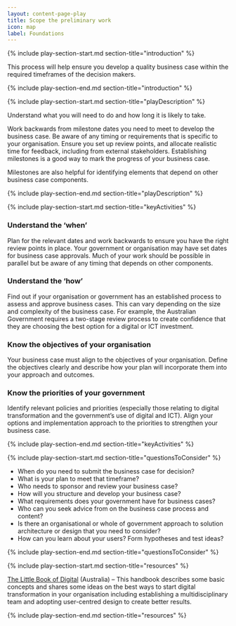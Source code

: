 ```yaml
---
layout: content-page-play
title: Scope the preliminary work
icon: map
label: Foundations
---
```

<!--start include wraps the section in starting HTML for styling purposes -->
{% include play-section-start.md section-title="introduction" %}
<p>This process will help ensure you develop a quality business case within the required timeframes of the decision makers.</p>
<!--end include -->
{% include play-section-end.md section-title="introduction" %}




<!--start include wraps the section in starting HTML for styling purposes -->
{% include play-section-start.md section-title="playDescription" %}
<p>Understand what you will need to do and how long it is likely to take.</p>
<p>Work backwards from milestone dates you need to meet to develop the business case. Be aware of any timing or requirements that is specific to your organisation. Ensure you set up review points, and allocate realistic time for feedback, including from external stakeholders. Establishing milestones is a good way to mark the progress of your business case.</p>
<p>Milestones are also helpful for identifying elements that depend on other business case components.</p>
<!--end include -->
{% include play-section-end.md section-title="playDescription" %}



<!--start include wraps the section in starting HTML for styling purposes -->
{% include play-section-start.md section-title="keyActivities" %}
<h3>Understand the &lsquo;when&rsquo;</h3>
<p>Plan for the relevant dates and work backwards to ensure you have the right review points in place. Your government or organisation may have set dates for business case approvals. Much of your work should be possible in parallel but be aware of any timing that depends on other components.</p>
<h3>Understand the &lsquo;how&rsquo;</h3>
<p>Find out if your organisation or government has an established process to assess and approve business cases. This can vary depending on the size and complexity of the business case. For example, the Australian Government requires a two-stage review process to create confidence that they are choosing the best option for a digital or ICT investment.</p>
<h3>Know the objectives of your organisation</h3>
<p>Your business case must align to the objectives of your organisation. Define the objectives clearly and describe how your plan will incorporate them into your approach and outcomes.&nbsp;</p>
<h3>Know the priorities of your government</h3>
<p>Identify relevant policies and priorities (especially those relating to digital transformation and the government&rsquo;s use of digital and ICT). Align your options and implementation approach to the priorities to strengthen your business case.&nbsp;</p>
<!--end include -->
{% include play-section-end.md section-title="keyActivities" %}



<!--start include wraps the section in starting HTML for styling purposes -->
{% include play-section-start.md section-title="questionsToConsider" %}
<ul>
<li>When do you need to submit the business case for decision?</li>
<li>What is your plan to meet that timeframe?</li>
<li>Who needs to sponsor and review your business case?</li>
<li>How will you structure and develop your business case?</li>
<li>What requirements does your government have for business cases?</li>
<li>Who can you seek advice from on the business case process and content?</li>
<li>Is there an organisational or whole of government approach to solution architecture or design that you need to consider?</li>
<li>How can you learn about your users? Form hypotheses and test ideas?</li>
</ul>
<!--end include -->
{% include play-section-end.md section-title="questionsToConsider" %}



<!--start include wraps the section in starting HTML for styling purposes -->
{% include play-section-start.md section-title="resources" %}
<p><a href="https://www.dta.gov.au/blogs/thinking-and-acting-digitally-little-book-digital">The Little Book of Digital</a> (Australia) &ndash; This handbook describes some basic concepts and shares some ideas on the best ways to start digital transformation in your organisation including establishing a multidisciplinary team and adopting user-centred design to create better results.</p>

<!--end include -->
{% include play-section-end.md section-title="resources" %}
